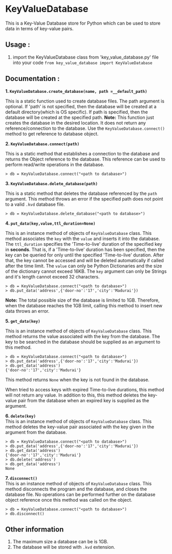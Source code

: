 ﻿# KeyValueDatabase
This is a Key-Value Database store for Python which can be used to store data in terms of key-value pairs.

## Usage :
1. import the KeyValueDatabase class from 'key_value_database.py' file into your code
    `from key_value_database import KeyValueDatabase`

## Documentation :
**1. `KeyValueDatabase.create_database(name, path =__default_path)`**

This is a static function used to create database files. The path argument is optional. If 'path' is not specified, then the database will be created at a default directory(which is OS specific). If path is specified, then the database will be created at the specified path.
**Note:** This function just creates the database in the desired location. It does not return any reference/connection to the database. Use the `KeyValueDatabase.connect()` method to get reference to database object.
	
**2. `KeyValueDatabase.connect(path)`** 

This is a static method that establishes a connection to the database and returns the Object reference to the database. This reference can be used to perform read/write operations in the database.

    > db = KeyValueDatabase.connect("<path to database>")

**3. `KeyValueDatabase.delete_database(path)`** 

This is a static method that deletes the database referenced by the `path` argument. This method throws an error if the specified path does not point to a valid `.kvd` database file.

    > db = KeyValueDatabase.delete_database("<path to database>")
    
**4. `put_data(key,value,ttl_duration=None)`**	

This is an instance method of objects of `KeyValueDatabase` class.  This method associates the `key` with the `value` and inserts it into the database. The `ttl_duration` specifies the 'Time-to-live' duration of the specified key in **seconds**. That is, if a 'Time-to-live' duration has been specified, then the key can be queried for only until the specified 'Time-to-live' duration. After that, the key cannot be accessed and will be deleted automatically if called after the time limit.
The `value` can only be Python Dictionaries and the size of the dictionary cannot exceed 16KB.
The `key` argument can only be Strings and it's length cannot exceed 32 characters.
  

    > db = KeyValueDatabase.connect("<path to database>")
    > db.put_data('address',{'door-no':'17','city':'Madurai'})

**Note:** The total possible size of the database is limited to 1GB. Therefore, when the database reaches the 1GB limit, calling this method to insert new data throws an error.

**5. `get_data(key)`**	

This is an instance method of objects of `KeyValueDatabase` class. This method returns the value associated with the key from the database. The key to be searched in the database should be supplied as an argument to this method.
```
> db = KeyValueDatabase.connect("<path to database>")
> db.put_data('address',{'door-no':'17','city':'Madurai'})
> db.get_data('address')
{'door-no':'17','city':'Madurai'}
```
This method returns `None` when the key is not found in the database.

When tried to access keys with expired Time-to-live durations, this method will not return any value. In addition to this, this method deletes the key-value pair from the database when an expired key is supplied as the argument.

**6. `delete(key)`**	
This is an instance method of objects of `KeyValueDatabase` class. This method deletes the key-value pair associated with the key given in the argument from the database. 
```
> db = KeyValueDatabase.connect("<path to database>")
> db.put_data('address',{'door-no':'17','city':'Madurai'})
> db.get_data('address')
{'door-no':'17','city':'Madurai'}
> db.delete('address')
> db.get_data('address')
None
```

**7. `disconnect()`**	
This is an instance method of objects of `KeyValueDatabase` class. This method disconnects the program and the database, and closes the database file. No operations can be performed further on the database object reference once this method was called on the object.
```
> db = KeyValueDatabase.connect("<path to database>")
> db.disconnect()
```

## Other information
1. The maximum size a database can be is 1GB.
2. The database will be stored with `.kvd` extension.
